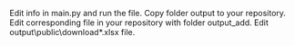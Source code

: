 Edit info in main.py and run the file.
Copy folder output to your repository.
Edit corresponding file in your repository with folder output_add.
Edit output\public\download\*.xlsx file.